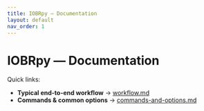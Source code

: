 ```yaml
---
title: IOBRpy — Documentation
layout: default
nav_order: 1
---
```


# IOBRpy — Documentation

Quick links:

- **Typical end-to-end workflow** → [workflow.md](./workflow.md)
- **Commands & common options** → [commands-and-options.md](./commands-and-options.md)